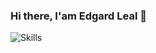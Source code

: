 ### Hi there, I'am Edgard Leal 👋

<!--
**edgardleal/edgardleal** is a ✨ _special_ ✨ repository because its `README.md` (this file) appears on your GitHub profile.

Here are some ideas to get you started:

- 🔭 I’m currently working on ...
- 🌱 I’m currently learning ...
- 👯 I’m looking to collaborate on ...
- 🤔 I’m looking for help with ...
- 💬 Ask me about ...
- 📫 How to reach me: ...
- 😄 Pronouns: ...
- ⚡ Fun fact: ...
-->

![Skills](https://cr-skills-chart-widget.azurewebsites.net/api/api?username=edgardleal&skills=Java,JavaScript,TypeScript,Vue,Python&show-other-skills=true)
